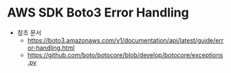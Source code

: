 AWS SDK Boto3 Error Handling
=============================
* 참조 문서
    * https://boto3.amazonaws.com/v1/documentation/api/latest/guide/error-handling.html
    * https://github.com/boto/botocore/blob/develop/botocore/exceptions.py
